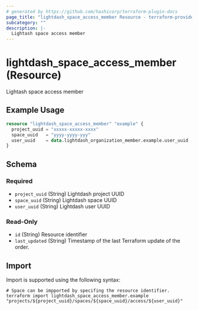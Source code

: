 ```yaml
---
# generated by https://github.com/hashicorp/terraform-plugin-docs
page_title: "lightdash_space_access_member Resource - terraform-provider-lightdash"
subcategory: ""
description: |-
  Lightash space access member
---
```


# lightdash_space_access_member (Resource)

Lightash space access member

## Example Usage

```terraform
resource "lightdash_space_access_member" "example" {
  project_uuid = "xxxxx-xxxxx-xxxx"
  space_uuid   = "yyyy-yyyy-yyy"
  user_uuid    = data.lightdash_organization_member.example.user_uuid
}
```

<!-- schema generated by tfplugindocs -->
## Schema

### Required

- `project_uuid` (String) Lightdash project UUID
- `space_uuid` (String) Lightdash space UUID
- `user_uuid` (String) Lightdash user UUID

### Read-Only

- `id` (String) Resource identifier
- `last_updated` (String) Timestamp of the last Terraform update of the order.

## Import

Import is supported using the following syntax:

```shell
# Space can be impported by specifing the resource identifier.
terraform import lightdash_space_access_member.example "projects/${project_uuid}/spaces/${space_uuid}/access/${user_uuid}"
```
